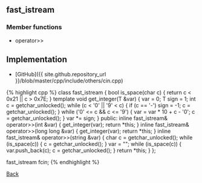 ## fast_istream

### Member functions

- operator>>

## Implementation

- [GitHub]({{ site.github.repository_url }}/blob/master/cpp/include/others/cin.cpp)

{% highlight cpp %}
class fast_istream {
  bool is_space(char c) { return c < 0x21 || c > 0x7E; }
  template<typename T> void get_integer(T &var) {
    var = 0;
    T sign = 1;
    int c = getchar_unlocked();
    while (c < '0' || '9' < c) {
      if (c == '-') sign = -1;
      c = getchar_unlocked();
    }
    while ('0' <= c && c <= '9') {
      var = var * 10 + c - '0';
      c = getchar_unlocked();
    }
    var *= sign;
  }
public:
  inline fast_istream& operator>>(int &var) {
    get_integer(var);
    return *this;
  }
  inline fast_istream& operator>>(long long &var) {
    get_integer(var);
    return *this;
  }
  inline fast_istream& operator>>(string &var) {
    char c = getchar_unlocked();
    while (is_space(c)) {
      c = getchar_unlocked();
    }
    var = "";
    while (is_space(c)) {
      var.push_back(c);
      c = getchar_unlocked();
    }
    return *this;
  }
};

fast_istream fcin;
{% endhighlight %}

[Back](../..)
